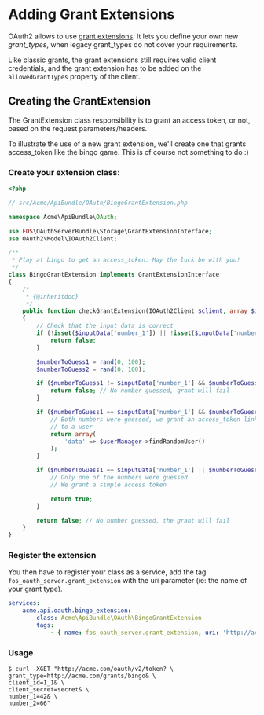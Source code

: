 Adding Grant Extensions
=======================

OAuth2 allows to use [grant extensions](http://tools.ietf.org/html/draft-ietf-oauth-v2-22#section-4.5).
It lets you define your own new *grant_types*, when legacy grant_types do not cover your requirements.

Like classic grants, the grant extensions still requires valid client credentials, and the grant extension has to be added on the `allowedGrantTypes` property of the client.

## Creating the GrantExtension

The GrantExtension class responsibility is to grant an access token, or not, based on the request parameters/headers.

To illustrate the use of a new grant extension, we'll create one that grants access_token like the bingo game. This is of course not something to do :)

### Create your extension class:

``` php
<?php

// src/Acme/ApiBundle/OAuth/BingoGrantExtension.php

namespace Acme\ApiBundle\OAuth;

use FOS\OAuthServerBundle\Storage\GrantExtensionInterface;
use OAuth2\Model\IOAuth2Client;

/**
 * Play at bingo to get an access_token: May the luck be with you!
 */
class BingoGrantExtension implements GrantExtensionInterface
{
    /*
     * {@inheritdoc}
     */
    public function checkGrantExtension(IOAuth2Client $client, array $inputData, array $authHeaders)
    {
        // Check that the input data is correct
        if (!isset($inputData['number_1']) || !isset($inputData['number_2'])) {
            return false;
        }

        $numberToGuess1 = rand(0, 100);
        $numberToGuess2 = rand(0, 100);

        if ($numberToGuess1 != $inputData['number_1'] && $numberToGuess2 != $inputData['number_2']) {
            return false; // No number guessed, grant will fail
        }

        if ($numberToGuess1 == $inputData['number_1'] && $numberToGuess2 == $inputData['number_2']) {
            // Both numbers were guessed, we grant an access_token linked
            // to a user
            return array(
                'data' => $userManager->findRandomUser()
            );
        }

        if ($numberToGuess1 == $inputData['number_1'] || $numberToGuess2 == $inputData['number_2']) {
            // Only one of the numbers were guessed
            // We grant a simple access token

            return true;
        }

        return false; // No number guessed, the grant will fail
    }
}
```

### Register the extension

You then have to register your class as a service, add the tag `fos_oauth_server.grant_extension` with the uri parameter (ie: the name of your grant type).

``` yaml
services:
    acme.api.oauth.bingo_extension:
        class: Acme\ApiBundle\OAuth\BingoGrantExtension
        tags:
            - { name: fos_oauth_server.grant_extension, uri: 'http://acme.com/grants/bingo' }
```

### Usage

```
$ curl -XGET "http://acme.com/oauth/v2/token? \
grant_type=http://acme.com/grants/bingo& \
client_id=1_1& \
client_secret=secret& \
number_1=42& \
number_2=66"
```
